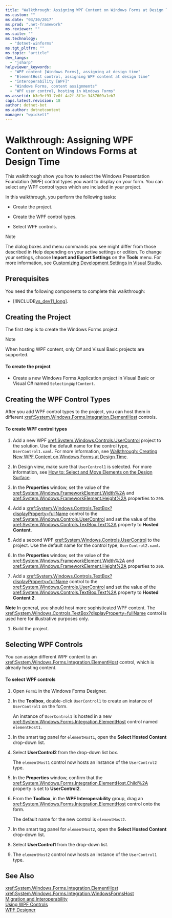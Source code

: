 ```yaml
---
title: "Walkthrough: Assigning WPF Content on Windows Forms at Design Time"
ms.custom: ""
ms.date: "03/30/2017"
ms.prod: ".net-framework"
ms.reviewer: ""
ms.suite: ""
ms.technology: 
  - "dotnet-winforms"
ms.tgt_pltfrm: ""
ms.topic: "article"
dev_langs: 
  - "jsharp"
helpviewer_keywords: 
  - "WPF content [Windows Forms], assigning at design time"
  - "ElementHost control, assigning WPF content at design time"
  - "interoperability [WPF]"
  - "Windows Forms, content assignments"
  - "WPF user control, hosting in Windows Forms"
ms.assetid: b3e9ef93-7e0f-4a2f-8f1e-3437609a1eb7
caps.latest.revision: 18
author: dotnet-bot
ms.author: dotnetcontent
manager: "wpickett"
---
```

# Walkthrough: Assigning WPF Content on Windows Forms at Design Time
This walkthrough show you how to select the Windows Presentation Foundation (WPF) control types you want to display on your form. You can select any WPF control types which are included in your project.  
  
 In this walkthrough, you perform the following tasks:  
  
-   Create the project.  
  
-   Create the WPF control types.  
  
-   Select WPF controls.  
  
> [!NOTE]
>  The dialog boxes and menu commands you see might differ from those described in Help depending on your active settings or edition. To change your settings, choose **Import and Export Settings** on the **Tools** menu. For more information, see [Customizing Development Settings in Visual Studio](http://msdn.microsoft.com/en-us/22c4debb-4e31-47a8-8f19-16f328d7dcd3).  
  
## Prerequisites  
 You need the following components to complete this walkthrough:  
  
-   [!INCLUDE[vs_dev11_long](../../../../includes/vs-dev11-long-md.md)].  
  
## Creating the Project  
 The first step is to create the Windows Forms project.  
  
> [!NOTE]
>  When hosting WPF content, only C# and Visual Basic projects are supported.  
  
#### To create the project  
  
-   Create a new Windows Forms Application project in Visual Basic or Visual C# named `SelectingWpfContent`.  
  
## Creating the WPF Control Types  
 After you add WPF control types to the project, you can host them in different <xref:System.Windows.Forms.Integration.ElementHost> controls.  
  
#### To create WPF control types  
  
1.  Add a new WPF <xref:System.Windows.Controls.UserControl> project to the solution. Use the default name for the control type, `UserControl1.xaml`. For more information, see [Walkthrough: Creating New WPF Content on Windows Forms at Design Time](../../../../docs/framework/winforms/advanced/walkthrough-creating-new-wpf-content-on-windows-forms-at-design-time.md).  
  
2.  In Design view, make sure that `UserControl1` is selected. For more information, see [How to: Select and Move Elements on the Design Surface](http://msdn.microsoft.com/en-us/54cb70b6-b35b-46e4-a0cc-65189399c474).  
  
3.  In the **Properties** window, set the value of the <xref:System.Windows.FrameworkElement.Width%2A> and <xref:System.Windows.FrameworkElement.Height%2A> properties to `200`.  
  
4.  Add a <xref:System.Windows.Controls.TextBox?displayProperty=fullName> control to the <xref:System.Windows.Controls.UserControl> and set the value of the <xref:System.Windows.Controls.TextBox.Text%2A> property to **Hosted Content**.  
  
5.  Add a second WPF <xref:System.Windows.Controls.UserControl> to the project. Use the default name for the control type, `UserControl2.xaml`.  
  
6.  In the **Properties** window, set the value of the <xref:System.Windows.FrameworkElement.Width%2A> and <xref:System.Windows.FrameworkElement.Height%2A> properties to `200`.  
  
7.  Add a <xref:System.Windows.Controls.TextBox?displayProperty=fullName> control to the <xref:System.Windows.Controls.UserControl> and set the value of the <xref:System.Windows.Controls.TextBox.Text%2A> property to **Hosted Content 2**.  
  
 **Note** In general, you should host more sophisticated WPF content. The <xref:System.Windows.Controls.TextBox?displayProperty=fullName> control is used here for illustrative purposes only.  
  
1.  Build the project.  
  
## Selecting WPF Controls  
 You can assign different WPF content to an <xref:System.Windows.Forms.Integration.ElementHost> control, which is already hosting content.  
  
#### To select WPF controls  
  
1.  Open `Form1` in the Windows Forms Designer.  
  
2.  In the **Toolbox**, double-click `UserControl1` to create an instance of `UserControl1` on the form.  
  
     An instance of `UserControl1` is hosted in a new <xref:System.Windows.Forms.Integration.ElementHost> control named `elementHost1`.  
  
3.  In the smart tag panel for `elementHost1`, open the **Select Hosted Content** drop-down list.  
  
4.  Select **UserControl2** from the drop-down list box.  
  
     The `elementHost1` control now hosts an instance of the `UserControl2` type.  
  
5.  In the **Properties** window, confirm that the <xref:System.Windows.Forms.Integration.ElementHost.Child%2A> property is set to **UserControl2**.  
  
6.  From the **Toolbox**, in the **WPF Interoperability** group, drag an <xref:System.Windows.Forms.Integration.ElementHost> control onto the form.  
  
     The default name for the new control is `elementHost2`.  
  
7.  In the smart tag panel for `elementHost2`, open the **Select Hosted Content** drop-down list.  
  
8.  Select **UserControl1** from the drop-down list.  
  
9. The `elementHost2` control now hosts an instance of the `UserControl1` type.  
  
## See Also  
 <xref:System.Windows.Forms.Integration.ElementHost>   
 <xref:System.Windows.Forms.Integration.WindowsFormsHost>   
 [Migration and Interoperability](../../../../docs/framework/wpf/advanced/migration-and-interoperability.md)   
 [Using WPF Controls](../../../../docs/framework/winforms/advanced/using-wpf-controls.md)   
 [WPF Designer](http://msdn.microsoft.com/en-us/c6c65214-8411-4e16-b254-163ed4099c26)
